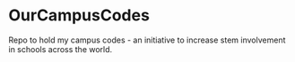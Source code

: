 # OurCampusCodes
Repo to hold my campus codes - an initiative to increase stem involvement in schools across the world.

